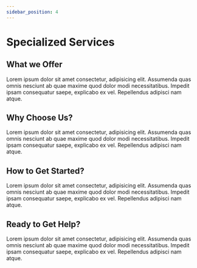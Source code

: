 ```yaml
---
sidebar_position: 4
---
```


# Specialized Services

## What we Offer
Lorem ipsum dolor sit amet consectetur, adipisicing elit. Assumenda quas omnis nesciunt ab quae maxime quod dolor modi necessitatibus. Impedit ipsam consequatur saepe, explicabo ex vel. Repellendus adipisci nam atque.

## Why Choose Us?
Lorem ipsum dolor sit amet consectetur, adipisicing elit. Assumenda quas omnis nesciunt ab quae maxime quod dolor modi necessitatibus. Impedit ipsam consequatur saepe, explicabo ex vel. Repellendus adipisci nam atque.

## How to Get Started?
Lorem ipsum dolor sit amet consectetur, adipisicing elit. Assumenda quas omnis nesciunt ab quae maxime quod dolor modi necessitatibus. Impedit ipsam consequatur saepe, explicabo ex vel. Repellendus adipisci nam atque.

## Ready to Get Help?
Lorem ipsum dolor sit amet consectetur, adipisicing elit. Assumenda quas omnis nesciunt ab quae maxime quod dolor modi necessitatibus. Impedit ipsam consequatur saepe, explicabo ex vel. Repellendus adipisci nam atque.